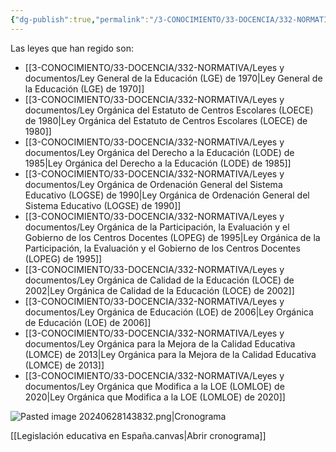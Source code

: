 ```yaml
---
{"dg-publish":true,"permalink":"/3-CONOCIMIENTO/33-DOCENCIA/332-NORMATIVA/Leyes y documentos/Legislación educativa en España/"}
---
```


Las leyes que han regido son:
- [[3-CONOCIMIENTO/33-DOCENCIA/332-NORMATIVA/Leyes y documentos/Ley General de la Educación (LGE) de 1970\|Ley General de la Educación (LGE) de 1970]]
- [[3-CONOCIMIENTO/33-DOCENCIA/332-NORMATIVA/Leyes y documentos/Ley Orgánica del Estatuto de Centros Escolares (LOECE) de 1980\|Ley Orgánica del Estatuto de Centros Escolares (LOECE) de 1980]]
- [[3-CONOCIMIENTO/33-DOCENCIA/332-NORMATIVA/Leyes y documentos/Ley Orgánica del Derecho a la Educación (LODE) de 1985\|Ley Orgánica del Derecho a la Educación (LODE) de 1985]]
- [[3-CONOCIMIENTO/33-DOCENCIA/332-NORMATIVA/Leyes y documentos/Ley Orgánica de Ordenación General del Sistema Educativo (LOGSE) de 1990\|Ley Orgánica de Ordenación General del Sistema Educativo (LOGSE) de 1990]]
- [[3-CONOCIMIENTO/33-DOCENCIA/332-NORMATIVA/Leyes y documentos/Ley Orgánica de la Participación, la Evaluación y el Gobierno de los Centros Docentes (LOPEG) de 1995\|Ley Orgánica de la Participación, la Evaluación y el Gobierno de los Centros Docentes (LOPEG) de 1995]]
- [[3-CONOCIMIENTO/33-DOCENCIA/332-NORMATIVA/Leyes y documentos/Ley Orgánica de Calidad de la Educación (LOCE) de 2002\|Ley Orgánica de Calidad de la Educación (LOCE) de 2002]]
- [[3-CONOCIMIENTO/33-DOCENCIA/332-NORMATIVA/Leyes y documentos/Ley Orgánica de Educación (LOE) de 2006\|Ley Orgánica de Educación (LOE) de 2006]] 
- [[3-CONOCIMIENTO/33-DOCENCIA/332-NORMATIVA/Leyes y documentos/Ley Orgánica para la Mejora de la Calidad Educativa (LOMCE) de 2013\|Ley Orgánica para la Mejora de la Calidad Educativa (LOMCE) de 2013]]
- [[3-CONOCIMIENTO/33-DOCENCIA/332-NORMATIVA/Leyes y documentos/Ley Orgánica que Modifica a la LOE (LOMLOE) de 2020\|Ley Orgánica que Modifica a la LOE (LOMLOE) de 2020]]

![Pasted image 20240628143832.png|Cronograma](/img/user/3-CONOCIMIENTO/33-DOCENCIA/332-NORMATIVA/Leyes%20y%20documentos/MEDIA/Pasted%20image%2020240628143832.png)

[[Legislación educativa en España.canvas|Abrir cronograma]]
